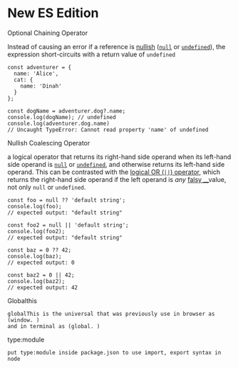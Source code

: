 # New ES Edition

Optional Chaining Operator

Instead of causing an error if a reference is [nullish](https://developer.mozilla.org/en-US/docs/Glossary/Nullish) \([`null`](https://developer.mozilla.org/en-US/docs/Web/JavaScript/Reference/Global_Objects/null) or [`undefined`](https://developer.mozilla.org/en-US/docs/Web/JavaScript/Reference/Global_Objects/undefined)\), the expression short-circuits with a return value of `undefined`

```text
const adventurer = {
  name: 'Alice',
  cat: {
    name: 'Dinah'
  }
};

const dogName = adventurer.dog?.name;
console.log(dogName); // undefined
console.log(adventurer.dog.name) 
// Uncaught TypeError: Cannot read property 'name' of undefined

```

Nullish Coalescing Operator

 a logical operator that returns its right-hand side operand when its left-hand side operand is [`null`](https://developer.mozilla.org/en-US/docs/Web/JavaScript/Reference/Global_Objects/null) or [`undefined`](https://developer.mozilla.org/en-US/docs/Web/JavaScript/Reference/Global_Objects/undefined), and otherwise returns its left-hand side operand. This can be contrasted with the [logical OR \(`||`\) operator](https://developer.mozilla.org/en-US/docs/Web/JavaScript/Reference/Operators/Logical_OR), which returns the right-hand side operand if the left operand is _any_ [falsy](https://developer.mozilla.org/en-US/docs/Web/JavaScript/Reference/Operators#description)[ __](https://developer.mozilla.org/en-US/docs/Web/JavaScript/Reference/Operators#description)value, not only `null` or `undefined`.

```text
const foo = null ?? 'default string';
console.log(foo);
// expected output: "default string"

const foo2 = null || 'default string';
console.log(foo2);
// expected output: "default string"

const baz = 0 ?? 42;
console.log(baz);
// expected output: 0

const baz2 = 0 || 42;
console.log(baz2);
// expected output: 42
```

Globalthis

```text
globalThis is the universal that was previously use in browser as (window. ) 
and in terminal as (global. )
```

type:module 

```text
put type:module inside package.json to use import, export syntax in node
```

